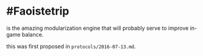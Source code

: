 # #Faoistetrip

is the amazing modularization engine that will probably serve to improve in-game balance.

this was first proposed in `protocols/2016-07-13.md`.
